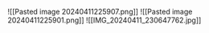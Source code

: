 ![[Pasted image 20240411225907.png]]
![[Pasted image 20240411225901.png]]
![[IMG_20240411_230647762.jpg]]